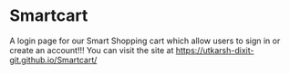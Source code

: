 # Smartcart
A login page for our Smart Shopping cart which allow users to sign in or create an account!!!
You can visit the site at https://utkarsh-dixit-git.github.io/Smartcart/
